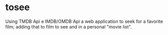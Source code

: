 # tosee
Using TMDB Api e IMDB/OMDB Api a web application to seek for a favorite film; adding that to film to see and in a personal "movie list".
